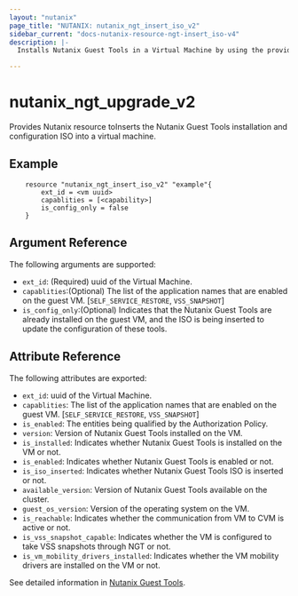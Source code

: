 ```yaml
---
layout: "nutanix"
page_title: "NUTANIX: nutanix_ngt_insert_iso_v2"
sidebar_current: "docs-nutanix-resource-ngt-insert_iso-v4"
description: |-
  Installs Nutanix Guest Tools in a Virtual Machine by using the provided credentials.

---
```


# nutanix_ngt_upgrade_v2

Provides Nutanix resource toInserts the Nutanix Guest Tools installation and configuration ISO into a virtual machine.


## Example

```hcl
    resource "nutanix_ngt_insert_iso_v2" "example"{
        ext_id = <vm uuid>
        capablities = [<capability>]
        is_config_only = false
    }
```

## Argument Reference

The following arguments are supported:

* `ext_id`: (Required) uuid of the Virtual Machine.
* `capablities`:(Optional) The list of the application names that are enabled on the guest VM. [`SELF_SERVICE_RESTORE`, `VSS_SNAPSHOT`]
* `is_config_only`:(Optional) Indicates that the Nutanix Guest Tools are already installed on the guest VM, and the ISO is being inserted to update the configuration of these tools.

## Attribute Reference

The following attributes are exported:
* `ext_id`: uuid of the Virtual Machine.
* `capablities`: The list of the application names that are enabled on the guest VM. [`SELF_SERVICE_RESTORE`, `VSS_SNAPSHOT`]
* `is_enabled`: The entities being qualified by the Authorization Policy.
* `version`: Version of Nutanix Guest Tools installed on the VM.
* `is_installed`: Indicates whether Nutanix Guest Tools is installed on the VM or not.
* `is_enabled`: Indicates whether Nutanix Guest Tools is enabled or not.
* `is_iso_inserted`: Indicates whether Nutanix Guest Tools ISO is inserted or not.
* `available_version`: Version of Nutanix Guest Tools available on the cluster.
* `guest_os_version`: Version of the operating system on the VM.
* `is_reachable`: Indicates whether the communication from VM to CVM is active or not.
* `is_vss_snapshot_capable`: Indicates whether the VM is configured to take VSS snapshots through NGT or not.
* `is_vm_mobility_drivers_installed`: Indicates whether the VM mobility drivers are installed on the VM or not.





See detailed information in [Nutanix Guest Tools](https://developers.nutanix.com/api-reference?namespace=vmm&version=v4.0.b1).